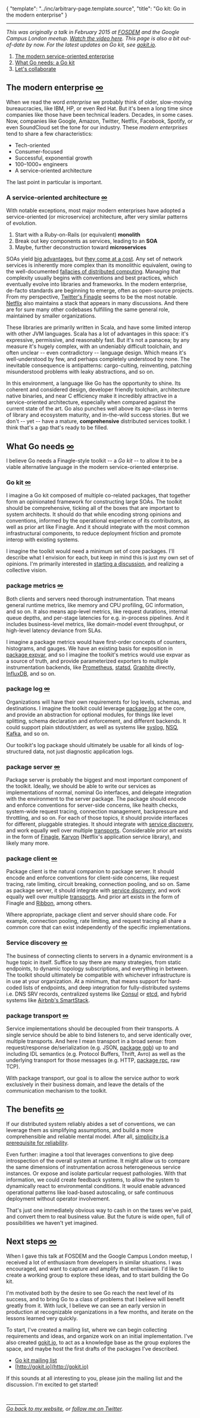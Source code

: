 {
	"template": "../inc/arbitrary-page.template.source",
	"title": "Go kit: Go in the modern enterprise"
}

---

_This was originally a talk in February 2015 at [FOSDEM](http://www.fosdem.org) and the Google Campus London meetup._
_[Watch the video here](https://www.youtube.com/watch?v=iFR_7AKkJFU)._
_This page is also a bit out-of-date by now. For the latest updates on Go kit, see [gokit.io](https://gokit.io)._

1. [The modern service-oriented enterprise](#the-modern-enterprise)
1. [What Go needs: a Go kit](#what-go-needs)
1. [Let's collaborate](#next-steps)

<a name="the-modern-enterprise"></a>
## The modern enterprise <a class="lite" href="#the-modern-enterprise">&#8734;</a>

When we read the word _enterprise_ we probably think of older, slow-moving bureaucracies, like IBM, HP, or even Red Hat.
But it's been a long time since companies like those have been technical leaders. Decades, in some cases.
Now, companies like Google, Amazon, Twitter, Netflix, Facebook, Spotify, or even SoundCloud set the tone for our industry.
These _modern enterprises_ tend to share a few characteristics:

- Tech-oriented
- Consumer-focused
- Successful, exponential growth
- 100&ndash;1000+ engineers
- A service-oriented architecture

The last point in particular is important.

<a name="a-service-oriented-architecture"></a>
### A service-oriented architecture <a class="lite" href="#a-service-oriented-architecture">&#8734;</a>

With notable exceptions, most major modern enterprises have adopted a service-oriented (or microservice) architecture,
 after very similar patterns of evolution.

1. Start with a Ruby-on-Rails (or equivalent) **monolith**
1. Break out key components as services, leading to an **SOA**
1. Maybe, further deconstruction toward **microservices**

SOAs yield
 [big advantages](https://en.wikipedia.org/wiki/Service-oriented_architecture#Organizational_benefits),
 but [they come at a cost](http://highscalability.com/blog/2014/4/8/microservices-not-a-free-lunch.html).
Any set of network services is inherently more complex than its monolithic equivalent, owing to the well-documented
 [fallacies of distributed computing](https://en.wikipedia.org/wiki/Fallacies_of_distributed_computing).
Managing that complexity usually begins with conventions and best practices,
 which eventually evolve into libraries and frameworks.
In the modern enterprise, de-facto standards are beginning to emerge, often as open-source projects.
From my perspective, [Twitter's Finagle](https://twitter.github.io/finagle) seems to be the most notable.
[Netflix](https://netflix.github.io/) also maintains a stack that appears in many discussions.
And there are for sure many other codebases fulfilling the same general role, maintained by smaller organizations.

These libraries are primarily written in Scala, and have some limited interop with other JVM languages.
Scala has a lot of advantages in this space: it's expressive, permissive, and reasonably fast.
But it's not a panacea; by any measure it's hugely complex,
 with an undeniably difficult toolchain, and often unclear -- even contradictory -- language design.
Which means it's well-understood by few, and perhaps completely understood by none.
The inevitable consequence is antipatterns: cargo-culting, reinventing,
 patching misunderstood problems with leaky abstractions, and so on.

In this environment, a language like Go has the opportunity to shine.
Its coherent and considered design, developer friendly toolchain, architecture native binaries, and near C efficiency
 make it incredibly attractive in a service-oriented architecture,
 especially when compared against the current state of the art.
Go also punches well above its age-class in terms of library and ecosystem maturity, and in-the-wild success stories.
But we don't -- yet -- have a mature, **comprehensive** distributed services toolkit.
I think that's a gap that's ready to be filled.

<a name="what-go-needs"></a>
## What Go needs <a class="lite" href="#what-go-needs">&#8734;</a>

I believe Go needs a Finagle-style toolkit -- a _Go kit_ --
 to allow it to be a viable alternative language in the modern service-oriented enterprise.

<a name="go-kit"></a>
### Go kit <a class="lite" href="#go-kit">&#8734;</a>

I imagine a Go kit composed of multiple co-related packages, that together
 form an opinionated framework for constructing large SOAs.
The toolkit should be comprehensive, ticking all of the boxes that are important to system architects.
It should do that while encoding strong opinions and conventions,
 informed by the operational experience of its contributors,
 as well as prior art like Finagle.
And it should integrate with the most common infrastructural components,
 to reduce deployment friction and promote interop with existing systems.

I imagine the toolkit would need a minimum set of core packages.
I'll describe what I envision for each, but keep in mind this is just my own set of opinions.
I'm primarily interested in [starting a discussion](#next-steps), and realizing a collective vision.

<a name="package-metrics"></a>
### package metrics <a class="lite" href="#package-metrics">&#8734;</a>

Both clients and servers need thorough instrumentation.
That means general runtime metrics, like memory and CPU profiling, GC information, and so on.
It also means app-level metrics, like request durations, internal queue depths,
 and per-stage latencies for e.g. in-process pipelines.
And it includes business-level metrics, like domain-model event throughput, or high-level latency deviance from SLAs.

I imagine a package metrics would have first-order concepts of counters, histograms, and gauges.
We have an existing basis for exposition in [package expvar](http://golang.org/pkg/expvar),
 and so I imagine the toolkit's metrics would use expvar as a source of truth,
 and provide parameterized exporters to multiple instrumentation backends, like
 [Prometheus](http://prometheus.io),
 [statsd](https://github.com/etsy/statsd),
 [Graphite](http://graphite.readthedocs.org/en/latest) directly,
 [InfluxDB](http://influxdb.com), and so on.

<a name="package-log"></a>
### package log <a class="lite" href="#package-log">&#8734;</a>

Organizations will have their own requirements for log levels, schemas, and destinations.
I imagine the toolkit could leverage [package log](http://golang.org/pkg/log) at the core,
 and provide an abstraction for optional modules, for things like
 level splitting, schema declaration and enforcement, and different backends.
It could support plain stdout/stderr, as well as systems like
 [syslog](http://golang.org/pkg/log/syslog),
 [NSQ](https://github.com/bitly/nsq),
 [Kafka](https://kafka.apache.org),
 and so on.

Our toolkit's log package should ultimately be usable for all kinds of log-structured data,
 not just diagnostic application logs.

<a name="package-server"></a>
### package server <a class="lite" href="#package-server">&#8734;</a>

Package server is probably the biggest and most important component of the toolkit.
Ideally, we should be able to write our services as implementations of normal, nominal Go interfaces,
 and delegate integration with the environment to the server package.
The package should encode and enforce conventions for server-side concerns, like
 health checks, system-wide request tracing, connection management, backpressure and throttling, and so on.
For each of those topics, it should provide interfaces for different, pluggable strategies.
It should integrate with [service discovery](#service-discovery),
 and work equally well over multiple [transports](#package-transport).
Considerable prior art exists in the form of
 [Finagle](https://twitter.github.io/finagle),
 [Karyon](https://github.com/Netflix/karyon) (Netflix's application service library),
 and likely many more.

<a name="package-client"></a>
### package client <a class="lite" href="#package-client">&#8734;</a>

Package client is the natural companion to package server.
It should encode and enforce conventions for client-side concerns,
 like request tracing, rate limiting, circuit breaking, connection pooling, and so on.
Same as package server, it should integrate with [service discovery](#service-discovery),
 and work equally well over multiple [transports](#package-transport).
And prior art exists in the form of Finagle and [Ribbon](https://github.com/Netflix/ribbon), among others.

Where appropriate, package client and server should share code.
For example, connection pooling, rate limiting, and request tracing all share a common core
 that can exist independently of the specific implementations.

<a name="service-discovery"></a>
### Service discovery <a class="lite" href="#service-discovery">&#8734;</a>

The business of connecting clients to servers in a dynamic environment is a huge topic in itself.
Suffice to say there are many strategies, from static endpoints, to dynamic topology subscriptions, and everything in between.
The toolkit should ultimately be compatible with whichever infrastructure is in use at your organization.
At a minimum, that means support for hard-coded lists of endpoints,
 and deep integration for fully-distributed systems i.e. DNS SRV records,
 centralized systems like [Consul](http://consul.io) or [etcd](https://github.com/coreos/etcd),
 and hybrid systems like [Airbnb's SmartStack](http://nerds.airbnb.com/smartstack-service-discovery-cloud/).

<a name="package-transport"></a>
### package transport <a class="lite" href="#package-transport">&#8734;</a>

Service implementations should be decoupled from their transports.
A single service should be able to bind listeners to, and serve identically over, multiple transports.
And here I mean transport in a broad sense:
 from request/response de/serialization (e.g. JSON, [package gob](http://golang.org/pkg/encoding/gob))
 up to and including IDL semantics (e.g. Protocol Buffers, Thrift, Avro)
 as well as the underlying transport for those messages (e.g. HTTP, [package rpc](http://golang.org/pkg/rpc), raw TCP).

With package transport, our goal is to allow the service author to work exclusively in their business domain,
 and leave the details of the communication mechanism to the toolkit.

<a name="the-benefits"></a>
## The benefits <a class="lite" href="#the-benefits">&#8734;</a>

If our distributed system reliably abides a set of conventions,
 we can leverage them as simplifying assumptions,
  and build a more comprehensible and reliable mental model.
After all, [simplicity is a prerequisite for reliability](http://en.wikiquote.org/wiki/Edsger_W._Dijkstra).

Even further: imagine a tool that leverages conventions to give deep introspection of the overall system at runtime.
It might allow us to compare the same dimensions of instrumentation across heterogeneous service instances.
Or expose and isolate particular request pathologies.
With that information, we could create feedback systems,
 to allow the system to dynamically react to environmental conditions.
It would enable advanced operational patterns like load-based autoscaling,
 or safe continuous deployment without operator involvement.

That's just one immediately obvious way to cash in on the taxes we've paid, and convert them to real business value.
But the future is wide open, full of possibilities we haven't yet imagined.

<a name="next-steps"></a>
## Next steps <a class="lite" href="#next-steps">&#8734;</a>

When I gave this talk at FOSDEM and the Google Campus London meetup,
 I received a lot of enthusiasm from developers in similar situations.
I was encouraged, and want to capture and amplify that enthusiasm.
I'd like to create a working group to explore these ideas, and to start building the Go kit.

I'm motivated both by the desire to see Go reach the next level of its success,
 and to bring Go to a class of problems that I believe will benefit greatly from it.
With luck, I believe we can see an early version in production at recognizable organizations in a few months,
 and iterate on the lessons learned very quickly.

To start, I've created a mailing list,
 where we can begin collecting requirements and ideas, and organize work on an initial implementation.
I've also created [gokit.io](http://gokit.io), to act as a knowledge base as the group explores the space,
 and maybe host the first drafts of the packages I've described.

- [Go kit mailing list](https://groups.google.com/forum/#!forum/go-kit)
- [http://gokit.io](http://gokit.io)

If this sounds at all interesting to you, please join the mailing list and the discussion.
I'm excited to get started!


<br>________<br>*[Go back to my website](/), or [follow me on Twitter](http://twitter.com/peterbourgon).*
